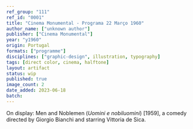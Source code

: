 ```yaml
---
ref_group: "111"
ref_id: "0001"
title: "Cinema Monumental - Programa 22 Março 1960"
author_name: ["unknown author"]
publisher: ["Cinema Monumental"]
year: "y1960"
origin: Portugal
formats: ["programme"]
disciplines: ["graphic-design", illustration, typography]
tags: [direct color, cinema, halftone]
layout: artifact
status: wip
published: true
image_count: 2
date_added: 2023-06-18
batch:
---
```


On display: Men and Noblemen (_Uomini e nobiluomini_) [1959], a comedy directed by Giorgio Bianchi and starring Vittoria de Sica.
